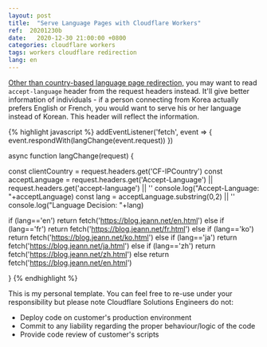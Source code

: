 ```yaml
---
layout: post
title:  "Serve Language Pages with Cloudflare Workers"
ref:  20201230b
date:   2020-12-30 21:00:00 +0800
categories: cloudflare workers
tags: workers cloudflare redirection
lang: en
---
```


[Other than country-based language page redirection,](https://blog.jeann.net/cloudflare/workers/2020/04/20/country-redirect-en.html) you may want to read `accept-language` header from the request headers instead. It'll give better information of individuals - if a person connecting from Korea actually prefers English or French, you would want to serve his or her language instead of Korean. This header will reflect the information.

{% highlight javascript %}
addEventListener('fetch', event => {
  event.respondWith(langChange(event.request))
})

async function langChange(request) {

  const clientCountry = request.headers.get('CF-IPCountry')
  const acceptLanguage = request.headers.get('Accept-Language') || request.headers.get('accept-language') || ''
  console.log("Accept-Language: "+acceptLanguage)
  const lang = acceptLanguage.substring(0,2) || ''
  console.log("Language Decision: "+lang)

  if (lang=='en') return fetch('https://blog.jeann.net/en.html')
  else if (lang=='fr') return fetch('https://blog.jeann.net/fr.html')
  else if (lang=='ko') return fetch('https://blog.jeann.net/ko.html')
  else if (lang=='ja') return fetch('https://blog.jeann.net/ja.html')
  else if (lang=='zh') return fetch('https://blog.jeann.net/zh.html')
  else return fetch('https://blog.jeann.net/en.html')

}
{% endhighlight %}

This is my personal template. You can feel free to re-use under your responsibility but please note Cloudflare Solutions Engineers do not:

- Deploy code on customer's production environment
- Commit to any liability regarding the proper behaviour/logic of the code
- Provide code review of customer's scripts

